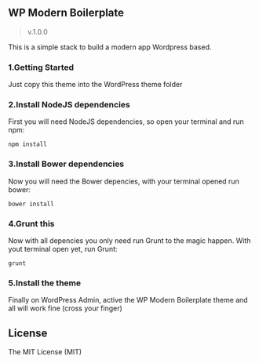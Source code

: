 ## WP Modern Boilerplate ##
>v.1.0.0

This is a simple stack to build a modern app Wordpress based.


### 1.Getting Started
Just copy this theme into the WordPress theme folder

### 2.Install NodeJS dependencies
First you will need NodeJS dependencies, so open your terminal and run npm:

```
npm install
```
### 3.Install Bower dependencies
Now you will need the Bower depencies, with your terminal opened run bower:

```
bower install
```
### 4.Grunt this
Now with all depencies you only need run Grunt to the magic happen. With yout terminal open yet, run Grunt:

```
grunt
```
### 5.Install the theme
Finally on WordPress Admin, active the WP Modern Boilerplate theme and all will work fine (cross your finger)



License
------------
The MIT License (MIT)
